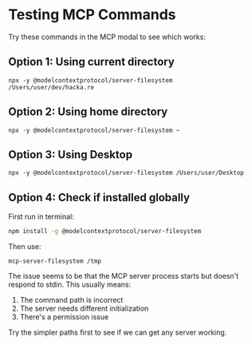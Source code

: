 # Testing MCP Commands

Try these commands in the MCP modal to see which works:

## Option 1: Using current directory
```
npx -y @modelcontextprotocol/server-filesystem /Users/user/dev/hacka.re
```

## Option 2: Using home directory
```
npx -y @modelcontextprotocol/server-filesystem ~
```

## Option 3: Using Desktop
```
npx -y @modelcontextprotocol/server-filesystem /Users/user/Desktop
```

## Option 4: Check if installed globally
First run in terminal:
```bash
npm install -g @modelcontextprotocol/server-filesystem
```

Then use:
```
mcp-server-filesystem /tmp
```

The issue seems to be that the MCP server process starts but doesn't respond to stdin. This usually means:
1. The command path is incorrect
2. The server needs different initialization
3. There's a permission issue

Try the simpler paths first to see if we can get any server working.